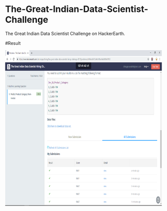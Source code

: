 # The-Great-Indian-Data-Scientist-Challenge
The Great Indian Data Scientist Challenge on HackerEarth. 

#Result

<img src="https://github.com/Chiragasourabh/The-Great-Indian-Data-Scientist-Challenge/blob/master/Result.png" alt="Screenshot4" height="500" style="float:right"/>
